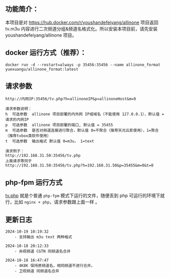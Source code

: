 ## 功能简介：
本项目是对 https://hub.docker.com/r/youshandefeiyang/allinone 项目返回 tv.m3u 内容进行二次频道分组&频道名格式化。所以安装本项目前，请先安装 youshandefeiyang/allinone 项目。

## docker 运行方式（推荐）：
```text
docker run -d --restart=always -p 35456:35456 --name allinone_format yuexuangu/allinone_format:latest
```

## 请求参数
```text
http://内网IP:35456/tv.php?h=allinoneIP&p=allinoneHost&m=0

请求参数说明：
h  可选参数  allinone 项目部署的内外网 IP或域名（不能使用 127.0.0.1），默认值 = 请求的内网IP
p  可选参数  allinone 项目部署的端口, 默认值 = 35455
m  可选参数  是否对频道连接进行聚合，默认值 0=不聚合（推荐天光云影使用），1=聚合（推荐tvbox类软件使用）
t  可选参数  输出格式 默认值 0=m3u， 1=text

请求例子：
http://192.168.31.50:35456/tv.php
上面请求等同于
http://192.168.31.50:35456/tv.php?h=192.168.31.50&p=35455&m=0&t=0
```

## php-fpm 运行方式
[tv.php](./tv.php) 就是个普通 `php-fpm` 模式下运行的文件，随便丢到 php 可运行的环境下就行，比如 `nginx + php`，请求参数跟上面一样 。

## 更新日志
```text
2024-10-19 10:19:32
    - 支持输出 m3u text 两种格式

2024-10-18 20:12:33
    - 央视频道 CGTN 同频道名合并

2024-10-18 16:47:47
    - 4K8K 保持原频道名，相同频道不进行合并。
    - 卫视频道 同频道名合并
```
